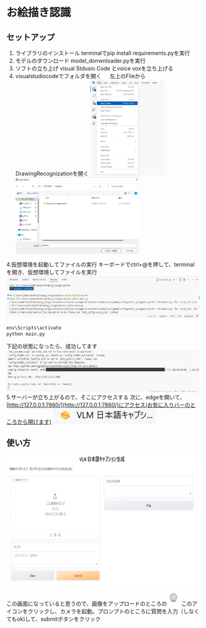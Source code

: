 # お絵描き認識
## セットアップ
1. ライブラリのインストール
terminalでpip install requirements.pyを実行
3. モデルのダウンロード
model_donwnloader.pyを実行
4. ソフトの立ち上げ
visual Stdusio Code とvoice voxを立ち上げる
5. visualstudiocodeでフォルダを開く 　
左上のFileからDrawingRecognizationを開く
<img src="./images/フォルダ開く.png" height="250" > <img src="./images/フォルダー.png" height="200" > 

4.仮想環境を起動してファイルの実行
キーボードでctrl+@を押して、terminalを開き、仮想環境してファイルを実行
<img src="./images/terminal.png" height="110" > 
```
env\Scripts\activate
python main.py
```
下記の状態になったら、成功してます
<img src="./images/成功.png" height="110" > 
5.サーバーが立ち上がるので、そこにアクセスする
次に、edgeを開いて、[http://127.0.0.1:7860/](http://127.0.0.1:7860/)にアクセス(お気に入りバーのところから開けます)
<img src="./images/アドレス.png" height="40" > 

## 使い方
<img src="./images/UI.png" height="350" > 
この画面になっていると思うので、画像をアップロードのところの<img src="./images/camera.png" height="40" > 
このアイコンをクリックし、カメラを起動。プロンプトのところに質問を入力（しなくてもok)して、submitボタンをクリック
